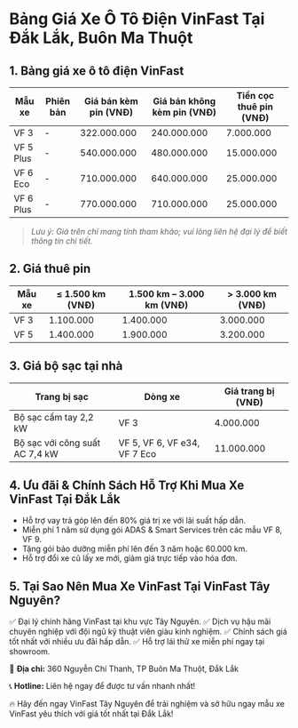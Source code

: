 # Bảng Giá Xe Ô Tô Điện VinFast Tại Đắk Lắk, Buôn Ma Thuột

## 1. Bảng giá xe ô tô điện VinFast

| Mẫu xe   | Phiên bản | Giá bán kèm pin (VNĐ) | Giá bán không kèm pin (VNĐ) | Tiền cọc thuê pin (VNĐ) |
|----------|-----------|-----------------------|-----------------------------|-------------------------|
| VF 3     | -         | 322.000.000           | 240.000.000                 | 7.000.000               |
| VF 5 Plus| -         | 540.000.000           | 480.000.000                 | 15.000.000              |
| VF 6 Eco | -         | 710.000.000           | 640.000.000                 | 25.000.000              |
| VF 6 Plus| -         | 770.000.000           | 710.000.000                 | 25.000.000              |

> *Lưu ý: Giá trên chỉ mang tính tham khảo; vui lòng liên hệ đại lý để biết thông tin chi tiết.*

## 2. Giá thuê pin

| Mẫu xe | ≤ 1.500 km (VNĐ) | 1.500 km – 3.000 km (VNĐ) | > 3.000 km (VNĐ) |
|--------|------------------|--------------------------|------------------|
| VF 3   | 1.100.000        | 1.400.000                | 3.000.000        |
| VF 5   | 1.400.000        | 1.900.000                | 3.200.000        |

## 3. Giá bộ sạc tại nhà

| Trang bị sạc                  | Dòng xe                     | Giá trang bị (VNĐ) |
|--------------------------------|-----------------------------|--------------------|
| Bộ sạc cầm tay 2,2 kW         | VF 3                        | 4.000.000          |
| Bộ sạc với công suất AC 7,4 kW| VF 5, VF 6, VF e34, VF 7 Eco| 11.000.000         |

## 4. Ưu đãi & Chính Sách Hỗ Trợ Khi Mua Xe VinFast Tại Đắk Lắk

- Hỗ trợ vay trả góp lên đến 80% giá trị xe với lãi suất hấp dẫn.
- Miễn phí 1 năm sử dụng gói ADAS & Smart Services trên các mẫu VF 8, VF 9.
- Tặng gói bảo dưỡng miễn phí lên đến 3 năm hoặc 60.000 km.
- Hỗ trợ đổi xe cũ lấy xe mới, giảm giá trực tiếp vào hóa đơn.

## 5. Tại Sao Nên Mua Xe VinFast Tại VinFast Tây Nguyên?

✅ Đại lý chính hãng VinFast tại khu vực Tây Nguyên.
✅ Dịch vụ hậu mãi chuyên nghiệp với đội ngũ kỹ thuật viên giàu kinh nghiệm.
✅ Chính sách giá tốt nhất với nhiều ưu đãi hấp dẫn.
✅ Hỗ trợ lái thử xe miễn phí ngay tại showroom.

📍 **Địa chỉ:** 360 Nguyễn Chí Thanh, TP Buôn Ma Thuột, Đắk Lắk

📞 **Hotline:** Liên hệ ngay để được tư vấn nhanh nhất!

🔥 Hãy đến ngay VinFast Tây Nguyên để trải nghiệm và sở hữu ngay mẫu xe VinFast yêu thích với giá tốt nhất tại Đắk Lắk!
